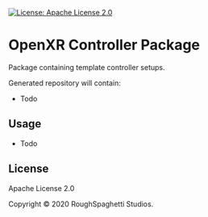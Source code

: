[![License: Apache License 2.0](https://img.shields.io/badge/apache-2.0.svg)](https://opensource.org/licenses/apache-2.0)

# OpenXR Controller Package

Package containing template controller setups.

Generated repository will contain:
- Todo
## Usage
- Todo
## License

Apache License 2.0

Copyright © 2020 RoughSpaghetti Studios.

